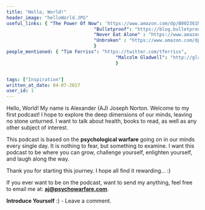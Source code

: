 ```yaml
---
title: "Hello, World!"
header_image: "helloWorld.JPG"
useful_links: { "The Power Of Now": 'https://www.amazon.com/dp/B002361MLA',
								"Bulletproof": "https://blog.bulletproof.com",
								"Never Eat Alone" : "https://www.amazon.com/dp/B00H6JBFOS",
								"Unbroken" : "https://www.amazon.com/dp/B003WUYPPG/ref=dp-kindle-redirect?_encoding=UTF8&btkr=1"
								} 
people_mentioned: { "Tim Ferriss": "https://twitter.com/tferriss",
										"Malcolm Gladwell": "http://gladwell.com/", 
										}


tags: ["Inspiration"]										
written_at_date: 04-07-2017
user_id: 1
---
```


Hello, World!  My name is Alexander (AJ) Joseph Norton.  Welcome to my first podcast!  I hope to explore the deep dimensions of our minds, leaving no stone unturned.  I want to talk about health, books to read, as well as any other subject of interest.

This podcast is based on the **psychological warfare** going on in our minds every single day.  It is nothing to fear, but something to examine.  I want this podcast to be where you can grow, challenge yourself, enlighten yourself, and laugh along the way.

Thank you for starting this journey.  I hope all find it rewarding... :)  

If you ever want to be on the podcast, want to send my anything, feel free to email me at:
**aj@psychowarfare.com**.


**Introduce Yourself** :) - Leave a comment.